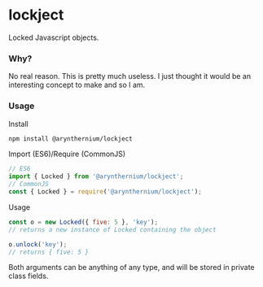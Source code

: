 # lockject

Locked Javascript objects.

### Why?
No real reason. This is pretty much useless. I just thought it would be an interesting concept to make and so I am.

### Usage
Install
```sh
npm install @arynthernium/lockject
```
Import (ES6)/Require (CommonJS)
```js
// ES6
import { Locked } from '@arynthernium/lockject';
// CommonJS
const { Locked } = require('@arynthernium/lockject');
```
Usage
```js
const o = new Locked({ five: 5 }, 'key');
// returns a new instance of Locked containing the object

o.unlock('key');
// returns { five: 5 }
```

Both arguments can be anything of any type, and will be stored in private class fields.